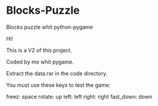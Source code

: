 # Blocks-Puzzle
Blocks puzzle whit python-pygame

Hi!

This is a V2 of this project.

Coded by me whit pygame.

Extract the data.rar in the code directory.

You must use these keys to test the game:

freez: space
rotate: up
left: left
right: right
fast_down: down
